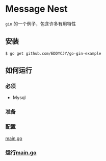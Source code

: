 # Message Nest

`gin` 的一个例子，包含许多有用特性


## 安装
```
$ go get github.com/EDDYCJY/go-gin-example
```

## 如何运行

### 必须
- Mysql

### 准备



### 配置

[main.go](main.go)


### 运行[main.go](main.go)
